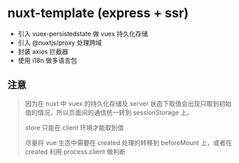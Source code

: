 # nuxt-template (express + ssr)

- 引入 vuex-persistedstate 做 vuex 持久化存储
- 引入 @nuxtjs/proxy 处理跨域
- 封装 axios 拦截器
- 使用 i18n 做多语言包

## 注意

> 因为在 nuxt 中 vuex 的持久化存储及 server 状态下取值会出现只取到初始值的情况，所以页面间的通信统一转到 sessionStorage 上。
>
> store 只能在 client 环境才能取到值
>
> 尽量将 vue 生态中需要在 created 处理的转移到 beforeMount 上，或者在 created 利用 process.client 做判断